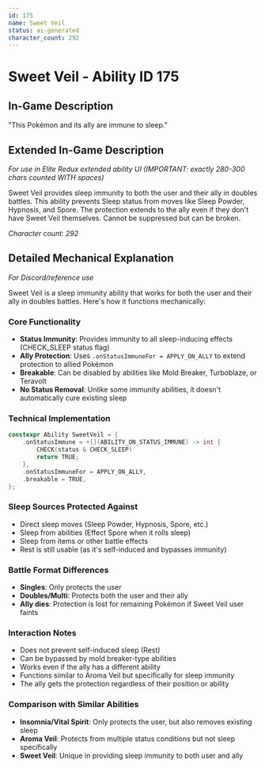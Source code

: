 ```yaml
---
id: 175
name: Sweet Veil
status: ai-generated
character_count: 292
---
```


# Sweet Veil - Ability ID 175

## In-Game Description
"This Pokémon and its ally are immune to sleep."

## Extended In-Game Description
*For use in Elite Redux extended ability UI (IMPORTANT: exactly 280-300 chars counted WITH spaces)*

Sweet Veil provides sleep immunity to both the user and their ally in doubles battles. This ability prevents Sleep status from moves like Sleep Powder, Hypnosis, and Spore. The protection extends to the ally even if they don't have Sweet Veil themselves. Cannot be suppressed but can be broken.

*Character count: 292*

## Detailed Mechanical Explanation
*For Discord/reference use*

Sweet Veil is a sleep immunity ability that works for both the user and their ally in doubles battles. Here's how it functions mechanically:

### Core Functionality
- **Status Immunity**: Provides immunity to all sleep-inducing effects (CHECK_SLEEP status flag)
- **Ally Protection**: Uses `.onStatusImmuneFor = APPLY_ON_ALLY` to extend protection to allied Pokémon
- **Breakable**: Can be disabled by abilities like Mold Breaker, Turboblaze, or Teravolt
- **No Status Removal**: Unlike some immunity abilities, it doesn't automatically cure existing sleep

### Technical Implementation
```cpp
constexpr Ability SweetVeil = {
    .onStatusImmune = +[](ABILITY_ON_STATUS_IMMUNE) -> int {
        CHECK(status & CHECK_SLEEP)
        return TRUE;
    },
    .onStatusImmuneFor = APPLY_ON_ALLY,
    .breakable = TRUE,
};
```

### Sleep Sources Protected Against
- Direct sleep moves (Sleep Powder, Hypnosis, Spore, etc.)
- Sleep from abilities (Effect Spore when it rolls sleep)
- Sleep from items or other battle effects
- Rest is still usable (as it's self-induced and bypasses immunity)

### Battle Format Differences
- **Singles**: Only protects the user
- **Doubles/Multi**: Protects both the user and their ally
- **Ally dies**: Protection is lost for remaining Pokémon if Sweet Veil user faints

### Interaction Notes
- Does not prevent self-induced sleep (Rest)
- Can be bypassed by mold breaker-type abilities
- Works even if the ally has a different ability
- Functions similar to Aroma Veil but specifically for sleep immunity
- The ally gets the protection regardless of their position or ability

### Comparison with Similar Abilities
- **Insomnia/Vital Spirit**: Only protects the user, but also removes existing sleep
- **Aroma Veil**: Protects from multiple status conditions but not sleep specifically
- **Sweet Veil**: Unique in providing sleep immunity to both user and ally